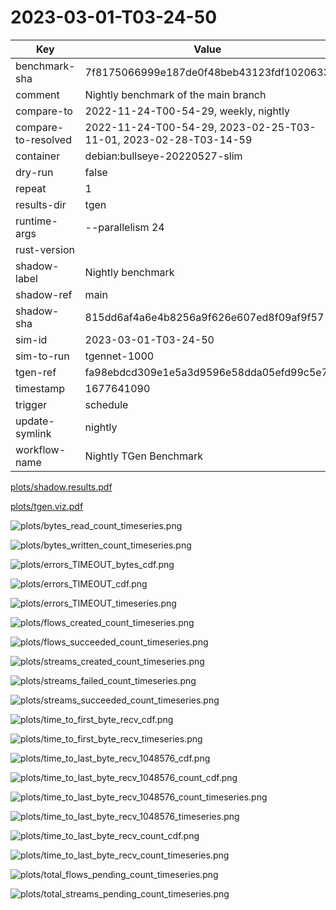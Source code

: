 # 2023-03-01-T03-24-50

| Key | Value |
|-----|-------|
| benchmark-sha | 7f8175066999e187de0f48beb43123fdf1020633 |
| comment | Nightly benchmark of the main branch |
| compare-to | 2022-11-24-T00-54-29, weekly, nightly |
| compare-to-resolved | 2022-11-24-T00-54-29, 2023-02-25-T03-11-01, 2023-02-28-T03-14-59 |
| container | debian:bullseye-20220527-slim |
| dry-run | false |
| repeat | 1 |
| results-dir | tgen |
| runtime-args | --parallelism 24 |
| rust-version |  |
| shadow-label | Nightly benchmark |
| shadow-ref | main |
| shadow-sha | 815dd6af4a6e4b8256a9f626e607ed8f09af9f57 |
| sim-id | 2023-03-01-T03-24-50 |
| sim-to-run | tgennet-1000 |
| tgen-ref | fa98ebdcd309e1e5a3d9596e58dda05efd99c5e7 |
| timestamp | 1677641090 |
| trigger | schedule |
| update-symlink | nightly |
| workflow-name | Nightly TGen Benchmark |

[plots/shadow.results.pdf](plots/shadow.results.pdf)

[plots/tgen.viz.pdf](plots/tgen.viz.pdf)

![plots/bytes_read_count_timeseries.png](plots/bytes_read_count_timeseries.png)

![plots/bytes_written_count_timeseries.png](plots/bytes_written_count_timeseries.png)

![plots/errors_TIMEOUT_bytes_cdf.png](plots/errors_TIMEOUT_bytes_cdf.png)

![plots/errors_TIMEOUT_cdf.png](plots/errors_TIMEOUT_cdf.png)

![plots/errors_TIMEOUT_timeseries.png](plots/errors_TIMEOUT_timeseries.png)

![plots/flows_created_count_timeseries.png](plots/flows_created_count_timeseries.png)

![plots/flows_succeeded_count_timeseries.png](plots/flows_succeeded_count_timeseries.png)

![plots/streams_created_count_timeseries.png](plots/streams_created_count_timeseries.png)

![plots/streams_failed_count_timeseries.png](plots/streams_failed_count_timeseries.png)

![plots/streams_succeeded_count_timeseries.png](plots/streams_succeeded_count_timeseries.png)

![plots/time_to_first_byte_recv_cdf.png](plots/time_to_first_byte_recv_cdf.png)

![plots/time_to_first_byte_recv_timeseries.png](plots/time_to_first_byte_recv_timeseries.png)

![plots/time_to_last_byte_recv_1048576_cdf.png](plots/time_to_last_byte_recv_1048576_cdf.png)

![plots/time_to_last_byte_recv_1048576_count_cdf.png](plots/time_to_last_byte_recv_1048576_count_cdf.png)

![plots/time_to_last_byte_recv_1048576_count_timeseries.png](plots/time_to_last_byte_recv_1048576_count_timeseries.png)

![plots/time_to_last_byte_recv_1048576_timeseries.png](plots/time_to_last_byte_recv_1048576_timeseries.png)

![plots/time_to_last_byte_recv_count_cdf.png](plots/time_to_last_byte_recv_count_cdf.png)

![plots/time_to_last_byte_recv_count_timeseries.png](plots/time_to_last_byte_recv_count_timeseries.png)

![plots/total_flows_pending_count_timeseries.png](plots/total_flows_pending_count_timeseries.png)

![plots/total_streams_pending_count_timeseries.png](plots/total_streams_pending_count_timeseries.png)
